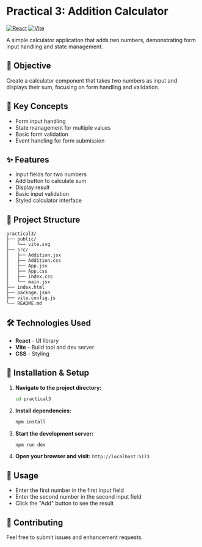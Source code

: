 # Practical 3: Addition Calculator

[![React](https://img.shields.io/badge/React-18+-blue.svg)](https://reactjs.org/)
[![Vite](https://img.shields.io/badge/Vite-4+-purple.svg)](https://vitejs.dev/)

A simple calculator application that adds two numbers, demonstrating form input handling and state management.

## 📖 Objective

Create a calculator component that takes two numbers as input and displays their sum, focusing on form handling and validation.

## 🎯 Key Concepts

- Form input handling
- State management for multiple values
- Basic form validation
- Event handling for form submission

## ✨ Features

- Input fields for two numbers
- Add button to calculate sum
- Display result
- Basic input validation
- Styled calculator interface

## 📁 Project Structure

```
practical3/
├── public/
│   └── vite.svg
├── src/
│   ├── Addition.jsx
│   ├── Addition.css
│   ├── App.jsx
│   ├── App.css
│   ├── index.css
│   └── main.jsx
├── index.html
├── package.json
├── vite.config.js
└── README.md
```

## 🛠 Technologies Used

- **React** - UI library
- **Vite** - Build tool and dev server
- **CSS** - Styling

## 🚀 Installation & Setup

1. **Navigate to the project directory:**
   ```bash
   cd practical3
   ```

2. **Install dependencies:**
   ```bash
   npm install
   ```

3. **Start the development server:**
   ```bash
   npm run dev
   ```

4. **Open your browser and visit:** `http://localhost:5173`

## 📖 Usage

- Enter the first number in the first input field
- Enter the second number in the second input field
- Click the "Add" button to see the result

## 🤝 Contributing

Feel free to submit issues and enhancement requests.